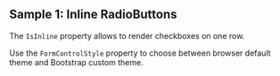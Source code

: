 ## Sample 1: Inline RadioButtons

The `IsInline` property allows to render checkboxes on one row.

Use the `FormControlStyle` property to choose between browser default theme and Bootstrap custom theme.